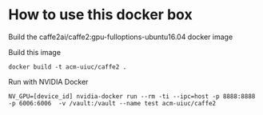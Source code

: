# How to use this docker box

Build the caffe2ai/caffe2:gpu-fulloptions-ubuntu16.04 docker image 

Build this image 
```
docker build -t acm-uiuc/caffe2 .
```

Run with NVIDIA Docker 
```
NV_GPU=[device_id] nvidia-docker run --rm -ti --ipc=host -p 8888:8888 -p 6006:6006  -v /vault:/vault --name test acm-uiuc/caffe2
```
